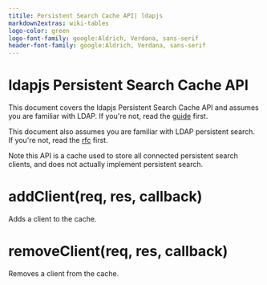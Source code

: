 ```yaml
---
titile: Persistent Search Cache API| ldapjs
markdown2extras: wiki-tables
logo-color: green
logo-font-family: google:Aldrich, Verdana, sans-serif
header-font-family: google:Aldrich, Verdana, sans-serif
---
```


# ldapjs Persistent Search Cache API

This document covers the ldapjs Persistent Search Cache API and assumes you are familiar with LDAP. If you're not, read the [guide](http://ldapjs.org/guide.html) first.

This document also assumes you are familiar with LDAP persistent search. If you're not, read the [rfc](http://tools.ietf.org/id/draft-ietf-ldapext-psearch-03.txt) first.

Note this API is a cache used to store all connected persistent search clients, and does not actually implement persistent search.

# addClient(req, res, callback)

Adds a client to the cache.

# removeClient(req, res, callback)

Removes a client from the cache.